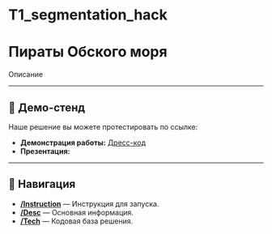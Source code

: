 # T1_segmentation_hack

# Пираты Обского моря



Описание

---

## 🚀 Демо-стенд

Наше решение вы можете протестировать по ссылке: 

- **Демонстрация работы:** [Дресс-код](URL_ДЕМО)
- **Презентация:**

---

## 🧭 Навигация

- **[/Instruction](/Idea)** — Инструкция для запуска.
- **[/Desc](/Desc)** — Основная информация.
- **[/Tech](/Tech)** — Кодовая база решения.

